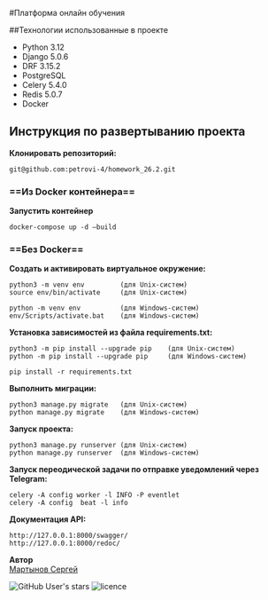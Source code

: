 #Платформа онлайн обучения


##Технологии использованные в проекте
- Python 3.12
- Django 5.0.6
- DRF 3.15.2
- PostgreSQL
- Celery 5.4.0
- Redis 5.0.7
- Docker


## Инструкция по развертыванию проекта
**Клонировать репозиторий:**

```
git@github.com:petrovi-4/homework_26.2.git
```

### ==Из Docker контейнера==

**Запустить контейнер**

```
docker-compose up -d —build 
```

### ==Без Docker==

**Создать и активировать виртуальное окружение:**

```
python3 -m venv env         (для Unix-систем)
source env/bin/activate     (для Unix-систем)
```
```
python -m venv env          (для Windows-систем)
env/Scripts/activate.bat    (для Windows-систем)
```

**Установка зависимостей из файла requirements.txt:**

```
python3 -m pip install --upgrade pip    (для Unix-систем)
python -m pip install --upgrade pip     (для Windows-систем)
```
```
pip install -r requirements.txt
```

**Выполнить миграции:**

```
python3 manage.py migrate   (для Unix-систем) 
python manage.py migrate    (для Windows-систем)
```

**Запуск проекта:**

```
python3 manage.py runserver (для Unix-систем)
python manage.py runserver  (для Windows-систем)
```

**Запуск переодической задачи по отправке уведомлений через Telegram:**

```
celery -A config worker -l INFO -P eventlet
celery -A config  beat -l info
```

**Документация API:**

```
http://127.0.0.1:8000/swagger/
http://127.0.0.1:8000/redoc/
```




**Автор**  
[Мартынов Сергей](https://github.com/petrovi-4)

![GitHub User's stars](https://img.shields.io/github/stars/petrovi-4?label=Stars&style=social)
![licence](https://img.shields.io/badge/licence-GPL--3.0-green)